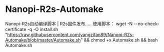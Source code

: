 # Nanopi-R2s-Automake
Nanopi-R2s自动编译脚本 | R2s固件发布.....
使用脚本：
wget -N --no-check-certificate -q -O install.sh "https://raw.githubusercontent.com/yangzifan89/Nanopi-R2s-Automake/blob/master/Automake.sh" && chmod +x Automake.sh && bash Automake.sh
